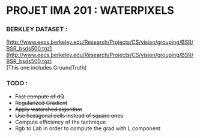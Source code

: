 # PROJET IMA 201 : WATERPIXELS

### BERKLEY DATASET :

[http://www.eecs.berkeley.edu/Research/Projects/CS/vision/grouping/BSR/BSR_bsds500.tgz](http://www.eecs.berkeley.edu/Research/Projects/CS/vision/grouping/BSR/BSR_bsds500.tgz)  
(This one includes GroundTruth)

### TODO :

* ~~Fast compute of dQ~~
* ~~Regularized Gradient~~
* ~~Apply watershed algorithm~~
* ~~Use hexagonal cells instead of square ones~~
* Compute efficiency of the technique
* Rgb to Lab in order to compute the grad with L component
